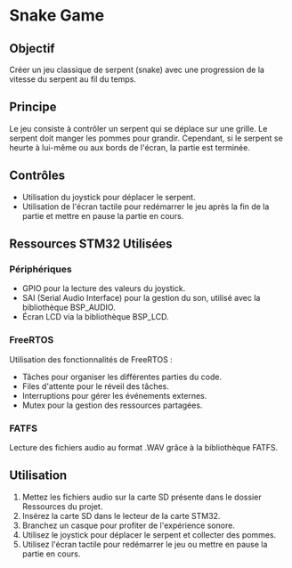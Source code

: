 # Snake Game

## Objectif
Créer un jeu classique de serpent (snake) avec une progression de la vitesse du serpent au fil du temps.

## Principe
Le jeu consiste à contrôler un serpent qui se déplace sur une grille. Le serpent doit manger les pommes pour grandir. Cependant, si le serpent se heurte à lui-même ou aux bords de l'écran, la partie est terminée.

## Contrôles
- Utilisation du joystick pour déplacer le serpent.
- Utilisation de l'écran tactile pour redémarrer le jeu après la fin de la partie et mettre en pause la partie en cours.

## Ressources STM32 Utilisées
### Périphériques
- GPIO pour la lecture des valeurs du joystick.
- SAI (Serial Audio Interface) pour la gestion du son, utilisé avec la bibliothèque BSP_AUDIO.
- Écran LCD via la bibliothèque BSP_LCD.

### FreeRTOS
Utilisation des fonctionnalités de FreeRTOS :
- Tâches pour organiser les différentes parties du code.
- Files d'attente pour le réveil des tâches.
- Interruptions pour gérer les événements externes.
- Mutex pour la gestion des ressources partagées.

### FATFS
Lecture des fichiers audio au format .WAV grâce à la bibliothèque FATFS.

## Utilisation
1. Mettez les fichiers audio sur la carte SD présente dans le dossier Ressources du projet.
2. Insérez la carte SD dans le lecteur de la carte STM32.
3. Branchez un casque pour profiter de l'expérience sonore.
4. Utilisez le joystick pour déplacer le serpent et collecter des pommes.
5. Utilisez l'écran tactile pour redémarrer le jeu ou mettre en pause la partie en cours.